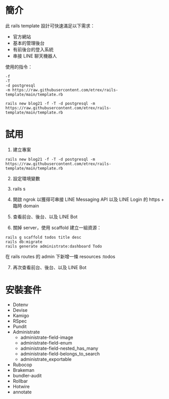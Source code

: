 # 簡介

此 rails template 設計可快速滿足以下需求：

- 官方網站
- 基本的管理後台
- 有前後台的登入系統
- 串接 LINE 聊天機器人

使用的指令：

```
-f
-T
-d postgresql
-m https://raw.githubusercontent.com/etrex/rails-template/main/template.rb
```


```
rails new blog21 -f -T -d postgresql -m https://raw.githubusercontent.com/etrex/rails-template/main/template.rb
```


# 試用

1. 建立專案

```
rails new blog21 -f -T -d postgresql -m https://raw.githubusercontent.com/etrex/rails-template/main/template.rb
```

2. 設定環境變數

3. rails s

4. 開啟 ngrok 以獲得可串接 LINE Messaging API 以及 LINE Login 的 https + 臨時 domain

5. 查看前台、後台、以及 LINE Bot

6. 關掉 server，使用 scaffold 建立一組資源：

```
rails g scaffold todos title desc
rails db:migrate
rails generate administrate:dashboard Todo
```

在 rails routes 的 admin 下新增一條 resources :todos

7. 再次查看前台、後台、以及 LINE Bot

# 安裝套件

- Dotenv
- Devise
- Kamigo
- RSpec
- Pundit
- Administrate
  - administrate-field-image
  - administrate-field-enum
  - administrate-field-nested_has_many
  - administrate-field-belongs_to_search
  - administrate_exportable
- Rubocop
- Brakeman
- bundler-audit
- Rollbar
- Hotwire
- annotate
